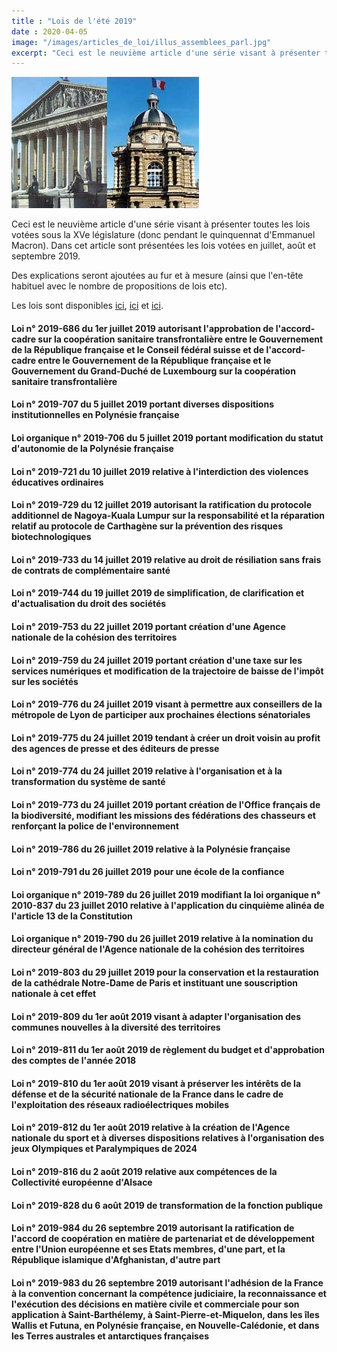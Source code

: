 ```yaml
---
title : "Lois de l'été 2019"
date : 2020-04-05
image: "/images/articles_de_loi/illus_assemblees_parl.jpg"
excerpt: "Ceci est le neuvième article d'une série visant à présenter toutes les lois votées sous la XVe législature (donc pendant le quinquennat d'Emmanuel Macron). Dans cet article sont présentées les lois votées en juillet, août et septembre 2019."
---
```


![Lois de l'été 2019](/images/articles_de_loi/illus_assemblees_parl.jpg)

Ceci est le neuvième article d'une série visant à présenter toutes les lois votées sous la XVe législature (donc pendant le quinquennat d'Emmanuel Macron). Dans cet article sont présentées les lois votées en juillet, août et septembre 2019.  

Des explications seront ajoutées au fur et à mesure (ainsi que l'en-tête habituel avec le nombre de propositions de lois etc).

Les lois sont disponibles [ici](https://beta.legifrance.gouv.fr/search/jorf?tab_selection=jorf&query=%7B(%40ALL%5Bt%22*%22%5D)%7D&isAdvancedResult=true&datePublication=01%2F07%2F2019+%3E+30%2F09%2F2019&nature=o_ZqUg%3D%3D&typePagination=DEFAUT&sortValue=PUBLICATION_DATE_ASC&pageSize=10&page=1&tab_selection=jorf#jorf), [ici](https://beta.legifrance.gouv.fr/search/jorf?tab_selection=jorf&query=%7B(%40ALL%5Bt%22*%22%5D)%7D&isAdvancedResult=true&dateSignature=&datePublication=01%2F07%2F2019+%3E+30%2F09%2F2019&nature=o_ZqUg%3D%3D&typePagination=DEFAUT&sortValue=PUBLICATION_DATE_ASC&pageSize=10&page=2&tab_selection=jorf#jorf) et [ici](https://beta.legifrance.gouv.fr/search/jorf?tab_selection=jorf&query=%7B(%40ALL%5Bt%22*%22%5D)%7D&isAdvancedResult=true&dateSignature=&datePublication=01%2F07%2F2019+%3E+30%2F09%2F2019&nature=o_ZqUg%3D%3D&typePagination=DEFAUT&sortValue=PUBLICATION_DATE_ASC&pageSize=10&page=3&tab_selection=jorf#jorf).

#### Loi n° 2019-686 du 1er juillet 2019 autorisant l'approbation de l'accord-cadre sur la coopération sanitaire transfrontalière entre le Gouvernement de la République française et le Conseil fédéral suisse et de l'accord-cadre entre le Gouvernement de la République française et le Gouvernement du Grand-Duché de Luxembourg sur la coopération sanitaire transfrontalière ####

#### Loi n° 2019-707 du 5 juillet 2019 portant diverses dispositions institutionnelles en Polynésie française ####

#### Loi organique n° 2019-706 du 5 juillet 2019 portant modification du statut d'autonomie de la Polynésie française ####

#### Loi n° 2019-721 du 10 juillet 2019 relative à l'interdiction des violences éducatives ordinaires ####

#### Loi n° 2019-729 du 12 juillet 2019 autorisant la ratification du protocole additionnel de Nagoya-Kuala Lumpur sur la responsabilité et la réparation relatif au protocole de Carthagène sur la prévention des risques biotechnologiques ####

#### Loi n° 2019-733 du 14 juillet 2019 relative au droit de résiliation sans frais de contrats de complémentaire santé ####

#### Loi n° 2019-744 du 19 juillet 2019 de simplification, de clarification et d'actualisation du droit des sociétés ####

#### Loi n° 2019-753 du 22 juillet 2019 portant création d'une Agence nationale de la cohésion des territoires ####

#### Loi n° 2019-759 du 24 juillet 2019 portant création d'une taxe sur les services numériques et modification de la trajectoire de baisse de l'impôt sur les sociétés ####

#### Loi n° 2019-776 du 24 juillet 2019 visant à permettre aux conseillers de la métropole de Lyon de participer aux prochaines élections sénatoriales ####

#### Loi n° 2019-775 du 24 juillet 2019 tendant à créer un droit voisin au profit des agences de presse et des éditeurs de presse ####

#### Loi n° 2019-774 du 24 juillet 2019 relative à l'organisation et à la transformation du système de santé ####

#### Loi n° 2019-773 du 24 juillet 2019 portant création de l'Office français de la biodiversité, modifiant les missions des fédérations des chasseurs et renforçant la police de l'environnement ####

#### Loi n° 2019-786 du 26 juillet 2019 relative à la Polynésie française ####

#### Loi n° 2019-791 du 26 juillet 2019 pour une école de la confiance ####

#### Loi organique n° 2019-789 du 26 juillet 2019 modifiant la loi organique n° 2010-837 du 23 juillet 2010 relative à l'application du cinquième alinéa de l'article 13 de la Constitution ####

#### Loi organique n° 2019-790 du 26 juillet 2019 relative à la nomination du directeur général de l'Agence nationale de la cohésion des territoires ####

#### Loi n° 2019-803 du 29 juillet 2019 pour la conservation et la restauration de la cathédrale Notre-Dame de Paris et instituant une souscription nationale à cet effet ####

#### Loi n° 2019-809 du 1er août 2019 visant à adapter l'organisation des communes nouvelles à la diversité des territoires ####

#### Loi n° 2019-811 du 1er août 2019 de règlement du budget et d'approbation des comptes de l'année 2018 ####

#### Loi n° 2019-810 du 1er août 2019 visant à préserver les intérêts de la défense et de la sécurité nationale de la France dans le cadre de l'exploitation des réseaux radioélectriques mobiles ####

#### Loi n° 2019-812 du 1er août 2019 relative à la création de l'Agence nationale du sport et à diverses dispositions relatives à l'organisation des jeux Olympiques et Paralympiques de 2024 ####

#### Loi n° 2019-816 du 2 août 2019 relative aux compétences de la Collectivité européenne d'Alsace ####

#### Loi n° 2019-828 du 6 août 2019 de transformation de la fonction publique ####

#### Loi n° 2019-984 du 26 septembre 2019 autorisant la ratification de l'accord de coopération en matière de partenariat et de développement entre l'Union européenne et ses Etats membres, d'une part, et la République islamique d'Afghanistan, d'autre part ####

#### Loi n° 2019-983 du 26 septembre 2019 autorisant l'adhésion de la France à la convention concernant la compétence judiciaire, la reconnaissance et l'exécution des décisions en matière civile et commerciale pour son application à Saint-Barthélemy, à Saint-Pierre-et-Miquelon, dans les îles Wallis et Futuna, en Polynésie française, en Nouvelle-Calédonie, et dans les Terres australes et antarctiques françaises #### 
